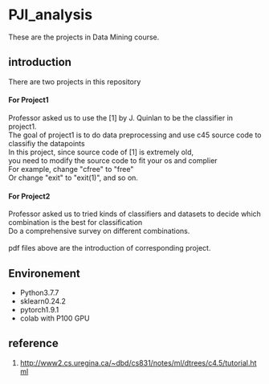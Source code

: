 # PJI_analysis
These are the projects in Data Mining course.
## introduction
There are two projects in this repository</br>
#### **For Project1**</br>
Professor asked us to use the [1] by J. Quinlan to be the classifier in project1.</br>
The goal of project1 is to do data preprocessing and use c45 source code to classifiy the datapoints</br>
In this project, since source code of [1] is extremely old, </br>
you need to modify the source code to fit your os and complier</br>
For example, change "cfree" to "free"</br>
Or change "exit" to "exit(1)", and so on.</br>
#### **For Project2**
Professor asked us to tried kinds of classifiers and datasets to decide which combination is the best for classification</br>
Do a comprehensive survey on different combinations.</br>
</br>
pdf files above are the introduction of corresponding project.
## Environement
- Python3.7.7
- sklearn0.24.2
- pytorch1.9.1
- colab with P100 GPU
## reference
1. http://www2.cs.uregina.ca/~dbd/cs831/notes/ml/dtrees/c4.5/tutorial.html</br>

